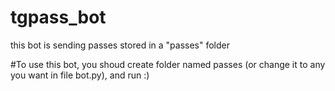 # tgpass_bot
this bot is sending passes stored in a "passes" folder 


#To use this bot, you shoud create folder named passes (or change it to any you want in file bot.py), and run :)

